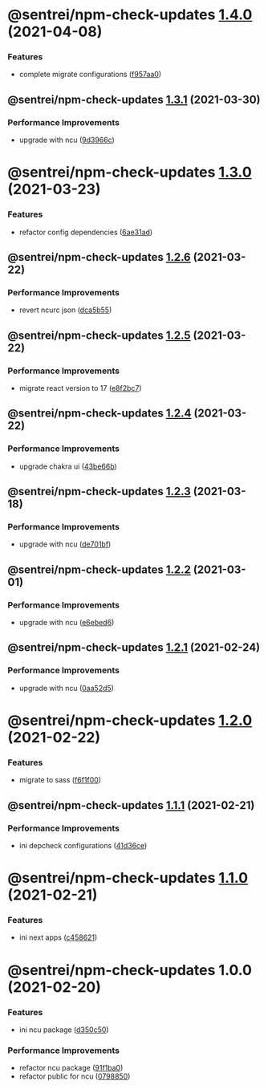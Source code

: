 # @sentrei/npm-check-updates [1.4.0](https://github.com/sentrei/sentrei/compare/@sentrei/npm-check-updates@1.3.1...@sentrei/npm-check-updates@1.4.0) (2021-04-08)

### Features

- complete migrate configurations ([f957aa0](https://github.com/sentrei/sentrei/commit/f957aa09bed45c5428d09b50bd3d7164d3ebbdaf))

## @sentrei/npm-check-updates [1.3.1](https://github.com/sentrei/sentrei/compare/@sentrei/npm-check-updates@1.3.0...@sentrei/npm-check-updates@1.3.1) (2021-03-30)

### Performance Improvements

- upgrade with ncu ([9d3966c](https://github.com/sentrei/sentrei/commit/9d3966c0f05f2b2dd030f895e403faca0ab8ac51))

# @sentrei/npm-check-updates [1.3.0](https://github.com/sentrei/sentrei/compare/@sentrei/npm-check-updates@1.2.6...@sentrei/npm-check-updates@1.3.0) (2021-03-23)

### Features

- refactor config dependencies ([6ae31ad](https://github.com/sentrei/sentrei/commit/6ae31ad76459cf2a524046b7dd467d54b565a0b3))

## @sentrei/npm-check-updates [1.2.6](https://github.com/sentrei/sentrei/compare/@sentrei/npm-check-updates@1.2.5...@sentrei/npm-check-updates@1.2.6) (2021-03-22)

### Performance Improvements

- revert ncurc json ([dca5b55](https://github.com/sentrei/sentrei/commit/dca5b55171d337dd1c99b074e7ade50e845aa884))

## @sentrei/npm-check-updates [1.2.5](https://github.com/sentrei/sentrei/compare/@sentrei/npm-check-updates@1.2.4...@sentrei/npm-check-updates@1.2.5) (2021-03-22)

### Performance Improvements

- migrate react version to 17 ([e8f2bc7](https://github.com/sentrei/sentrei/commit/e8f2bc7089f1b52d9126af309b37dc48080a4421))

## @sentrei/npm-check-updates [1.2.4](https://github.com/sentrei/sentrei/compare/@sentrei/npm-check-updates@1.2.3...@sentrei/npm-check-updates@1.2.4) (2021-03-22)

### Performance Improvements

- upgrade chakra ui ([43be66b](https://github.com/sentrei/sentrei/commit/43be66b0fcd99e5bf496156bbecb3f292a395365))

## @sentrei/npm-check-updates [1.2.3](https://github.com/sentrei/sentrei/compare/@sentrei/npm-check-updates@1.2.2...@sentrei/npm-check-updates@1.2.3) (2021-03-18)

### Performance Improvements

- upgrade with ncu ([de701bf](https://github.com/sentrei/sentrei/commit/de701bf535ea98f982b2467d45fceab726c847a2))

## @sentrei/npm-check-updates [1.2.2](https://github.com/sentrei/sentrei/compare/@sentrei/npm-check-updates@1.2.1...@sentrei/npm-check-updates@1.2.2) (2021-03-01)

### Performance Improvements

- upgrade with ncu ([e6ebed6](https://github.com/sentrei/sentrei/commit/e6ebed693084fbffe0e2b632bc27f5d4fde0d69a))

## @sentrei/npm-check-updates [1.2.1](https://github.com/sentrei/sentrei/compare/@sentrei/npm-check-updates@1.2.0...@sentrei/npm-check-updates@1.2.1) (2021-02-24)

### Performance Improvements

- upgrade with ncu ([0aa52d5](https://github.com/sentrei/sentrei/commit/0aa52d5a148a3400788406d0b750288c14c5d752))

# @sentrei/npm-check-updates [1.2.0](https://github.com/sentrei/sentrei/compare/@sentrei/npm-check-updates@1.1.1...@sentrei/npm-check-updates@1.2.0) (2021-02-22)

### Features

- migrate to sass ([f6f1f00](https://github.com/sentrei/sentrei/commit/f6f1f00cfe15ba846929b4106ab39a64c726be21))

## @sentrei/npm-check-updates [1.1.1](https://github.com/sentrei/sentrei/compare/@sentrei/npm-check-updates@1.1.0...@sentrei/npm-check-updates@1.1.1) (2021-02-21)

### Performance Improvements

- ini depcheck configurations ([41d36ce](https://github.com/sentrei/sentrei/commit/41d36cef0459229e366d8d99bda9c0dfdac80ab0))

# @sentrei/npm-check-updates [1.1.0](https://github.com/sentrei/sentrei/compare/@sentrei/npm-check-updates@1.0.0...@sentrei/npm-check-updates@1.1.0) (2021-02-21)

### Features

- ini next apps ([c458621](https://github.com/sentrei/sentrei/commit/c45862133d1d8758b0a6d8b2f604f4600e7bc080))

# @sentrei/npm-check-updates 1.0.0 (2021-02-20)

### Features

- ini ncu package ([d350c50](https://github.com/sentrei/sentrei/commit/d350c50e77b0bd2007dc7dd546b7de7efe5d7f5b))

### Performance Improvements

- refactor ncu package ([91f1ba0](https://github.com/sentrei/sentrei/commit/91f1ba026807a509e722328b5138207c1320bd99))
- refactor public for ncu ([0798850](https://github.com/sentrei/sentrei/commit/0798850bfbd9594222a970b93965c5d5c8b0403a))
